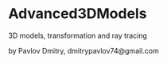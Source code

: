 # Advanced3DModels
3D models, transformation and ray tracing
<p>by Pavlov Dmitry, dmitrypavlov74@gmail.com</p>
